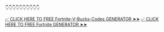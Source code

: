 👇👇👇👇👇👇👇👇👇👇
 
[✅ CLICK HERE TO FREE Fortnite-V-Bucks-Codes GENERATOR ➤➤](https://dmfarid.com/fortnite/)
 [✅ CLICK HERE TO FREE Fortnite GENERATOR ➤➤](https://dmfarid.com/fortnite/)
 